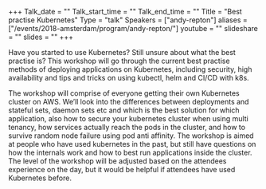 +++
Talk_date = ""
Talk_start_time = ""
Talk_end_time = ""
Title = "Best practise Kubernetes"
Type = "talk"
Speakers = ["andy-repton"]
aliases = ["/events/2018-amsterdam/program/andy-repton/"]
youtube = ""
slideshare = ""
slides = ""
+++

Have you started to use Kubernetes? Still unsure about what the best practise is? This workshop will go through the current best practise methods of deploying applications on Kubernetes, including security, high availability and tips and tricks on using kubectl, helm and CI/CD with k8s.

The workshop will comprise of everyone getting their own Kubernetes cluster on AWS. We’ll look into the differences between deployments and stateful sets, daemon sets etc and which is the best solution for which application, also how to secure your kubernetes cluster when using multi tenancy, how services actually reach the pods in the cluster, and how to survive random node failure using pod anti affinity. The workshop is aimed at people who have used kubernetes in the past, but still have questions on how the internals work and how to best run applications inside the cluster. The level of the workshop will be adjusted based on the attendees experience on the day, but it would be helpful if attendees have used Kubernetes before.
